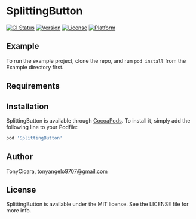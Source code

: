 # SplittingButton

[![CI Status](https://img.shields.io/travis/TonyCioara/SplittingButton.svg?style=flat)](https://travis-ci.org/TonyCioara/SplittingButton)
[![Version](https://img.shields.io/cocoapods/v/SplittingButton.svg?style=flat)](https://cocoapods.org/pods/SplittingButton)
[![License](https://img.shields.io/cocoapods/l/SplittingButton.svg?style=flat)](https://cocoapods.org/pods/SplittingButton)
[![Platform](https://img.shields.io/cocoapods/p/SplittingButton.svg?style=flat)](https://cocoapods.org/pods/SplittingButton)

## Example

To run the example project, clone the repo, and run `pod install` from the Example directory first.

## Requirements

## Installation

SplittingButton is available through [CocoaPods](https://cocoapods.org). To install
it, simply add the following line to your Podfile:

```ruby
pod 'SplittingButton'
```

## Author

TonyCioara, tonyangelo9707@gmail.com

## License

SplittingButton is available under the MIT license. See the LICENSE file for more info.
